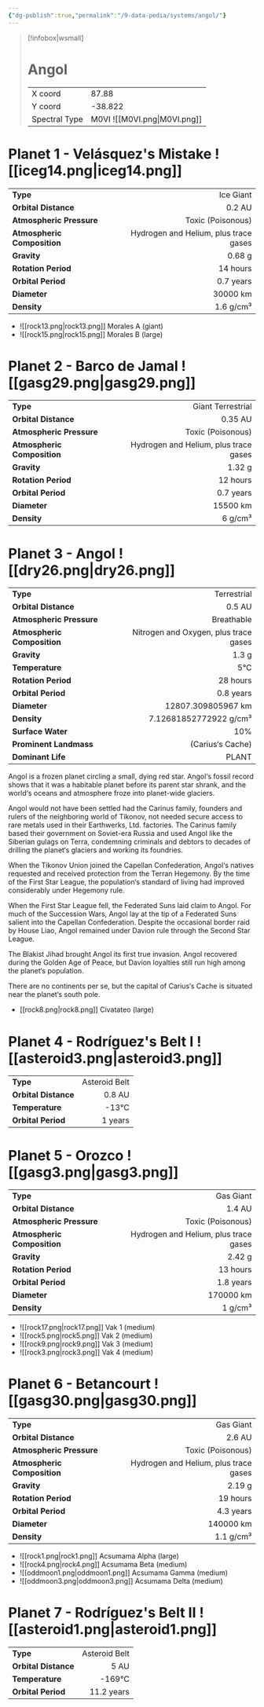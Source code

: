 ```yaml
---
{"dg-publish":true,"permalink":"/9-data-pedia/systems/angol/"}
---
```


> [!infobox|wsmall]
> # Angol
> | | |
> | - | - |
> | X coord | 87.88 |
> | Y coord| -38.822 |
> | Spectral Type | M0VI ![[M0VI.png\|M0VI.png]] |

# Planet 1 - Velásquez's Mistake ![[iceg14.png\|iceg14.png]]
|                             |                           |
| --------------------------- | -------------------------:|
| **Type**                    |             Ice Giant |
| **Orbital Distance**        |   0.2 AU |
| **Atmospheric Pressure**    |       Toxic (Poisonous) |
| **Atmospheric Composition** |      Hydrogen and Helium, plus trace gases |
| **Gravity**                 |        0.68 g |
| **Rotation Period**         |  14 hours |
| **Orbital Period** | 0.7 years |
| **Diameter**                |      30000 km | 
| **Density**                 |    1.6 g/cm³ |



- ![[rock13.png\|rock13.png]] Morales A (giant)
- ![[rock15.png\|rock15.png]] Morales B (large)


# Planet 2 - Barco de Jamal ![[gasg29.png\|gasg29.png]]
|                             |                           |
| --------------------------- | -------------------------:|
| **Type**                    |             Giant Terrestrial |
| **Orbital Distance**        |   0.35 AU |
| **Atmospheric Pressure**    |       Toxic (Poisonous) |
| **Atmospheric Composition** |      Hydrogen and Helium, plus trace gases |
| **Gravity**                 |        1.32 g |
| **Rotation Period**         |  12 hours |
| **Orbital Period** | 0.7 years |
| **Diameter**                |      15500 km | 
| **Density**                 |    6 g/cm³ |





# Planet 3 - Angol ![[dry26.png\|dry26.png]]
|                             |                           |
| --------------------------- | -------------------------:|
| **Type**                    |             Terrestrial |
| **Orbital Distance**        |   0.5 AU |
| **Atmospheric Pressure**    |       Breathable |
| **Atmospheric Composition** |      Nitrogen and Oxygen, plus trace gases |
| **Gravity**                 |        1.3 g |
| **Temperature**             |    5°C |
| **Rotation Period**         |  28 hours |
| **Orbital Period** | 0.8 years |
| **Diameter**                |      12807.309805967 km | 
| **Density**                 |    7.12681852772922 g/cm³ |
| **Surface Water**           |           10% | 
| **Prominent Landmass**      |         (Carius‘s Cache) | 
| **Dominant Life**           |         PLANT |

Angol is a frozen planet circling a small, dying red star. Angol‘s fossil record shows that it was a habitable planet before its parent star shrank, and the world‘s oceans and atmosphere froze into planet-wide glaciers.

Angol would not have been settled had the Carinus family, founders and rulers of the neighboring world of Tikonov, not needed secure access to rare metals used in their Earthwerks, Ltd. factories. The Carinus family based their government on Soviet-era Russia and used Angol like the Siberian gulags on Terra, condemning criminals and debtors to decades of drilling the planet‘s glaciers and working its foundries.

When the Tikonov Union joined the Capellan Confederation, Angol‘s natives requested and received protection from the Terran Hegemony. By the time of the First Star League, the population‘s standard of living had improved considerably under Hegemony rule.

When the First Star League fell, the Federated Suns laid claim to Angol. For much of the Succession Wars, Angol lay at the tip of a Federated Suns salient into the Capellan Confederation. Despite the occasional border raid by House Liao, Angol remained under Davion rule through the Second Star League.

The Blakist Jihad brought Angol its first true invasion. Angol recovered during the Golden Age of Peace, but Davion loyalties still run high among the planet‘s population.

There are no continents per se, but the capital of Carius‘s Cache is situated near the planet‘s south pole.

- [[rock8.png\|rock8.png]] Civatateo (large)

# Planet 4 - Rodríguez's Belt I ![[asteroid3.png\|asteroid3.png]]
|                             |                           |
| --------------------------- | -------------------------:|
| **Type**                    |             Asteroid Belt |
| **Orbital Distance**        |   0.8 AU |
| **Temperature**             |    -13°C |
| **Orbital Period** | 1 years |





# Planet 5 - Orozco ![[gasg3.png\|gasg3.png]]
|                             |                           |
| --------------------------- | -------------------------:|
| **Type**                    |             Gas Giant |
| **Orbital Distance**        |   1.4 AU |
| **Atmospheric Pressure**    |       Toxic (Poisonous) |
| **Atmospheric Composition** |      Hydrogen and Helium, plus trace gases |
| **Gravity**                 |        2.42 g |
| **Rotation Period**         |  13 hours |
| **Orbital Period** | 1.8 years |
| **Diameter**                |      170000 km | 
| **Density**                 |    1 g/cm³ |



- ![[rock17.png\|rock17.png]] Vak 1 (medium)
- ![[rock5.png\|rock5.png]] Vak 2 (medium)
- ![[rock9.png\|rock9.png]] Vak 3 (medium)
- ![[rock3.png\|rock3.png]] Vak 4 (medium)


# Planet 6 - Betancourt ![[gasg30.png\|gasg30.png]]
|                             |                           |
| --------------------------- | -------------------------:|
| **Type**                    |             Gas Giant |
| **Orbital Distance**        |   2.6 AU |
| **Atmospheric Pressure**    |       Toxic (Poisonous) |
| **Atmospheric Composition** |      Hydrogen and Helium, plus trace gases |
| **Gravity**                 |        2.19 g |
| **Rotation Period**         |  19 hours |
| **Orbital Period** | 4.3 years |
| **Diameter**                |      140000 km | 
| **Density**                 |    1.1 g/cm³ |



- ![[rock1.png\|rock1.png]] Acsumama Alpha (large)
- ![[rock4.png\|rock4.png]] Acsumama Beta (medium)
- ![[oddmoon1.png\|oddmoon1.png]] Acsumama Gamma (medium)
- ![[oddmoon3.png\|oddmoon3.png]] Acsumama Delta (medium)


# Planet 7 - Rodríguez's Belt II ![[asteroid1.png\|asteroid1.png]]
|                             |                           |
| --------------------------- | -------------------------:|
| **Type**                    |             Asteroid Belt |
| **Orbital Distance**        |   5 AU |
| **Temperature**             |    -169°C |
| **Orbital Period** | 11.2 years |






